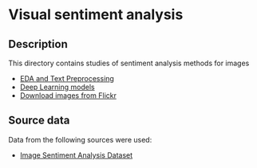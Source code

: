 # Visual sentiment analysis

## Description

This directory contains studies of sentiment analysis methods for images

* [EDA and Text Preprocessing](image_preprocessing_eda.ipynb)
* [Deep Learning models](./deep_learning/README.md)
* [Download images from Flickr](download_data.py)

## Source data

Data from the following sources were used:

* [Image Sentiment Analysis Dataset](https://mm.doshisha.ac.jp/senti/CrossSentiment.html)
